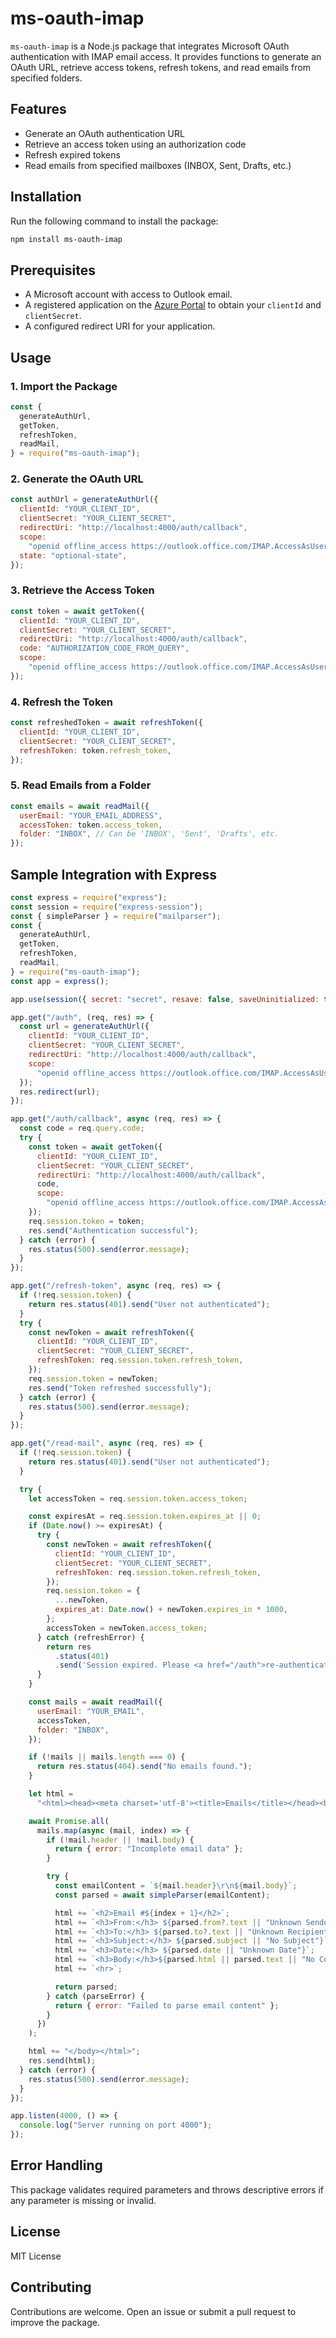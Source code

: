 # ms-oauth-imap

`ms-oauth-imap` is a Node.js package that integrates Microsoft OAuth authentication with IMAP email access. It provides functions to generate an OAuth URL, retrieve access tokens, refresh tokens, and read emails from specified folders.

## Features

- Generate an OAuth authentication URL
- Retrieve an access token using an authorization code
- Refresh expired tokens
- Read emails from specified mailboxes (INBOX, Sent, Drafts, etc.)

## Installation

Run the following command to install the package:

```sh
npm install ms-oauth-imap
```

## Prerequisites

- A Microsoft account with access to Outlook email.
- A registered application on the [Azure Portal](https://portal.azure.com) to obtain your `clientId` and `clientSecret`.
- A configured redirect URI for your application.

## Usage

### 1. Import the Package

```js
const {
  generateAuthUrl,
  getToken,
  refreshToken,
  readMail,
} = require("ms-oauth-imap");
```

### 2. Generate the OAuth URL

```js
const authUrl = generateAuthUrl({
  clientId: "YOUR_CLIENT_ID",
  clientSecret: "YOUR_CLIENT_SECRET",
  redirectUri: "http://localhost:4000/auth/callback",
  scope:
    "openid offline_access https://outlook.office.com/IMAP.AccessAsUser.All",
  state: "optional-state",
});
```

### 3. Retrieve the Access Token

```js
const token = await getToken({
  clientId: "YOUR_CLIENT_ID",
  clientSecret: "YOUR_CLIENT_SECRET",
  redirectUri: "http://localhost:4000/auth/callback",
  code: "AUTHORIZATION_CODE_FROM_QUERY",
  scope:
    "openid offline_access https://outlook.office.com/IMAP.AccessAsUser.All",
});
```

### 4. Refresh the Token

```js
const refreshedToken = await refreshToken({
  clientId: "YOUR_CLIENT_ID",
  clientSecret: "YOUR_CLIENT_SECRET",
  refreshToken: token.refresh_token,
});
```

### 5. Read Emails from a Folder

```js
const emails = await readMail({
  userEmail: "YOUR_EMAIL_ADDRESS",
  accessToken: token.access_token,
  folder: "INBOX", // Can be 'INBOX', 'Sent', 'Drafts', etc.
});
```

## Sample Integration with Express

```js
const express = require("express");
const session = require("express-session");
const { simpleParser } = require("mailparser");
const {
  generateAuthUrl,
  getToken,
  refreshToken,
  readMail,
} = require("ms-oauth-imap");
const app = express();

app.use(session({ secret: "secret", resave: false, saveUninitialized: true }));

app.get("/auth", (req, res) => {
  const url = generateAuthUrl({
    clientId: "YOUR_CLIENT_ID",
    clientSecret: "YOUR_CLIENT_SECRET",
    redirectUri: "http://localhost:4000/auth/callback",
    scope:
      "openid offline_access https://outlook.office.com/IMAP.AccessAsUser.All",
  });
  res.redirect(url);
});

app.get("/auth/callback", async (req, res) => {
  const code = req.query.code;
  try {
    const token = await getToken({
      clientId: "YOUR_CLIENT_ID",
      clientSecret: "YOUR_CLIENT_SECRET",
      redirectUri: "http://localhost:4000/auth/callback",
      code,
      scope:
        "openid offline_access https://outlook.office.com/IMAP.AccessAsUser.All",
    });
    req.session.token = token;
    res.send("Authentication successful");
  } catch (error) {
    res.status(500).send(error.message);
  }
});

app.get("/refresh-token", async (req, res) => {
  if (!req.session.token) {
    return res.status(401).send("User not authenticated");
  }
  try {
    const newToken = await refreshToken({
      clientId: "YOUR_CLIENT_ID",
      clientSecret: "YOUR_CLIENT_SECRET",
      refreshToken: req.session.token.refresh_token,
    });
    req.session.token = newToken;
    res.send("Token refreshed successfully");
  } catch (error) {
    res.status(500).send(error.message);
  }
});

app.get("/read-mail", async (req, res) => {
  if (!req.session.token) {
    return res.status(401).send("User not authenticated");
  }

  try {
    let accessToken = req.session.token.access_token;

    const expiresAt = req.session.token.expires_at || 0;
    if (Date.now() >= expiresAt) {
      try {
        const newToken = await refreshToken({
          clientId: "YOUR_CLIENT_ID",
          clientSecret: "YOUR_CLIENT_SECRET",
          refreshToken: req.session.token.refresh_token,
        });
        req.session.token = {
          ...newToken,
          expires_at: Date.now() + newToken.expires_in * 1000,
        };
        accessToken = newToken.access_token;
      } catch (refreshError) {
        return res
          .status(401)
          .send('Session expired. Please <a href="/auth">re-authenticate</a>.');
      }
    }

    const mails = await readMail({
      userEmail: "YOUR_EMAIL",
      accessToken,
      folder: "INBOX",
    });

    if (!mails || mails.length === 0) {
      return res.status(404).send("No emails found.");
    }

    let html =
      "<html><head><meta charset='utf-8'><title>Emails</title></head><body>";

    await Promise.all(
      mails.map(async (mail, index) => {
        if (!mail.header || !mail.body) {
          return { error: "Incomplete email data" };
        }

        try {
          const emailContent = `${mail.header}\r\n${mail.body}`;
          const parsed = await simpleParser(emailContent);

          html += `<h2>Email #${index + 1}</h2>`;
          html += `<h3>From:</h3> ${parsed.from?.text || "Unknown Sender"}`;
          html += `<h3>To:</h3> ${parsed.to?.text || "Unknown Recipient"}`;
          html += `<h3>Subject:</h3> ${parsed.subject || "No Subject"}`;
          html += `<h3>Date:</h3> ${parsed.date || "Unknown Date"}`;
          html += `<h3>Body:</h3>${parsed.html || parsed.text || "No Content"}`;
          html += `<hr>`;

          return parsed;
        } catch (parseError) {
          return { error: "Failed to parse email content" };
        }
      })
    );

    html += "</body></html>";
    res.send(html);
  } catch (error) {
    res.status(500).send(error.message);
  }
});

app.listen(4000, () => {
  console.log("Server running on port 4000");
});
```

## Error Handling

This package validates required parameters and throws descriptive errors if any parameter is missing or invalid.

## License

MIT License

## Contributing

Contributions are welcome. Open an issue or submit a pull request to improve the package.
